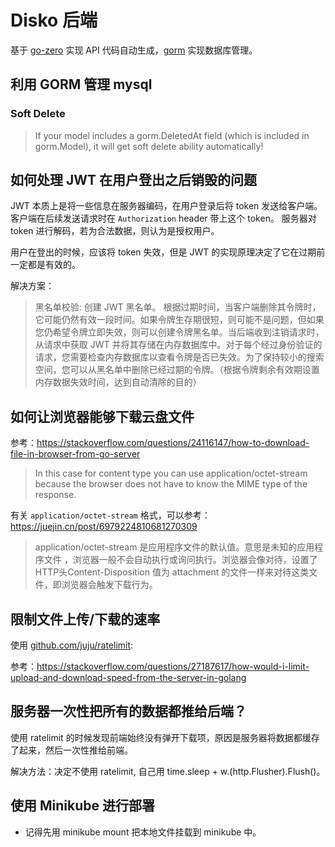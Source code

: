 # Disko 后端

基于 [go-zero](https://github.com/zeromicro/go-zero) 实现 API 代码自动生成，[gorm](https://github.com/go-gorm/gorm)
实现数据库管理。

## 利用 GORM 管理 mysql

### Soft Delete

> If your model includes a gorm.DeletedAt field (which is included in gorm.Model), it will get soft delete ability
> automatically!

## 如何处理 JWT 在用户登出之后销毁的问题

JWT 本质上是将一些信息在服务器编码，在用户登录后将 token 发送给客户端。客户端在后续发送请求时在 `Authorization` header
带上这个 token。
服务器对 token 进行解码，若为合法数据，则认为是授权用户。

用户在登出的时候，应该将 token 失效，但是 JWT 的实现原理决定了它在过期前一定都是有效的。

解决方案：
> 黑名单校验: 创建 JWT 黑名单。
> 根据过期时间，当客户端删除其令牌时，它可能仍然有效一段时间。如果令牌生存期很短，则可能不是问题，但如果您仍希望令牌立即失效，则可以创建令牌黑名单。当后端收到注销请求时，从请求中获取
> JWT 并将其存储在内存数据库中。对于每个经过身份验证的请求，您需要检查内存数据库以查看令牌是否已失效。为了保持较小的搜索空间，您可以从黑名单中删除已经过期的令牌。（根据令牌剩余有效期设置内存数据失效时间，达到自动清除的目的）

## 如何让浏览器能够下载云盘文件

参考：https://stackoverflow.com/questions/24116147/how-to-download-file-in-browser-from-go-server
> In this case for content type you can use application/octet-stream because the browser does not have to know the MIME
> type of the response.

有关 `application/octet-stream` 格式，可以参考：https://juejin.cn/post/6979224810681270309

> application/octet-stream 是应用程序文件的默认值。意思是未知的应用程序文件
> ，浏览器一般不会自动执行或询问执行。浏览器会像对待，设置了HTTP头Content-Disposition 值为 attachment
> 的文件一样来对待这类文件，即浏览器会触发下载行为。

## 限制文件上传/下载的速率

使用 [github.com/juju/ratelimit](https://github.com/juju/ratelimit):

参考：https://stackoverflow.com/questions/27187617/how-would-i-limit-upload-and-download-speed-from-the-server-in-golang

## 服务器一次性把所有的数据都推给后端？

使用 ratelimit 的时候发现前端始终没有弹开下载项，原因是服务器将数据都缓存了起来，然后一次性推给前端。

解决方法：决定不使用 ratelimit, 自己用 time.sleep + w.(http.Flusher).Flush()。

## 使用 Minikube 进行部署

+ 记得先用 minikube mount 把本地文件挂载到 minikube 中。